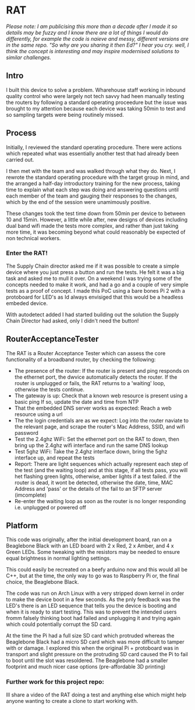 # RAT 
*Please note: I am publicising this more than a decade after I made it so details may be fuzzy and I know there are a lot of things I would do differently, for example the code is naieve and messy, different versions are in the same repo. "So why are you sharing it then Ed?" I hear you cry. well, I think the concept is interesting and may inspire modernised solutions to similar challenges.*

## Intro
I built this device to solve a problem. Wharehouse staff working in inbound quality control who were largely not tech savvy had heen manually testing the routers by following a standard operating proceedure but the issue was brought to my attention because each device was taking 50min to test and so sampling targets were being routinely missed.

## Process 
Initially, I reviewed the standard operating procedure. There were actions which repeated what was essentially another test that had already been carried out.

I then met with the team and was walked through what they do. Next, I rewrote the standard operating procedure with the target group in mind, and the arranged a half-day introductory training for the new process, taking time to explain what each step was doing and answering questions until each member of the team and gauging their responses to the changes, which by the end of the session were unamimously positive.

These changes took the test time down from 50min per device to between 10 and 15min. However, a little while after, new designs of devices including dual band wifi made the tests more complex, and rather than just taking more time, it was becoming beyond what could reasonably be expected of non technical workers.

### Enter the RAT!

The Supply Chain director asked me if it was possible to create a simple device where you just press a button and run the tests. He felt it was a big task and asked me to mull it over. On a weekend I was trying some of the concepts needed to make it work, and had a go and a couple of very simple tests as a proof of concept. I made this PoC using a bare bones Pi 2 with a protoboard for LED's as Id always envisiged that this would be a headless embeded device.

With autodetect added I had started building out the solution the Supply Chain Director had asked, only I didn't need the button!



## RouterAcceptanceTester

The RAT is a Router Acceptance Tester which can assess the core functionality of a broadband router, by checking the following:
- The presence of the router:
  If the router is present and ping responds on the ethernet port, the dwvice automatically detects the router.
  If the router is unplugged or fails, the RAT returns to a 'waiting' loop, otherwise the tests continue.
- The gateway is up:
  Check that a known web resource is present using a basic ping
  If so, update the date and time from NTP
- That the embedded DNS server works as expected:
  Reach a web resource using a url
- The the login credentials are as we expect:
  Log into the router
  naviate to the relevant page, and scrape the router's Mac Address, SSID, and wifi password
- Test the 2.4ghz WiFi:
  Set the ethernet port on the RAT to down, then bring up the 2.4ghz wifi interface and run the same DNS lookup 
- Test 5ghz WiFi:
  Take the 2.4ghz interface down, bring the 5ghz interface up, and repeat the tests
- Report:
  There are light sequences which actually represent each step of the test (and the waiting loop) and at this stage, if all
  tests pass, you will het flashing green lights, otherwise, amber lights if a test failed. if the router is dead, it wont be    detected, otherwise the date, time, MAC Address and 'pass' or the details of the fail to an SFTP server (imcomplete)
- Re-enter the waiting loop as soon as the router is no longer responding i.e. unplugged or powered off

## Platform

This code was originally, after the initial development board, ran on a Beaglebone Black with an LED board with 2 x Red, 2 x Amber, and 4 x Green LEDs. Some tweaking with the resistors may be needed to ensure equal brightness in normal lighting settings. 

This could easily be recreated on a beefy arduino now and this would all be C++, but at the time, the only way to go was to Raspberry Pi or, the final choice, the Beaglebone Black. 

The code was run on Arch Linux with a very stripped down kernel in order to make the device boot in a few seconds. As the pnly feedback was the LED's there is an LED sequence that tells you the device is booting and when it is ready to start testing. This was to prevent the intended users fromm falsely thinking boot had failed and unplugging it and trying again which could potentially corrupt the SD card.

At the time the Pi had a full size SD card which protruded whereas the Beaglebone Black had a micro SD card which was more difficult to tamper with or damage. I explored this when the original Pi + protoboard was in transport and slight pressure on the protruding SD card caused the Pi to fail to boot until the slot was resoldered. The Beaglebone had a smaller footprint and much nicer case options (pre-affordable 3D printing)

### Further work for this project repo: 

Ill share a video of the RAT doing a test and anything else which might help anyone wanting to create a clone to start working with. 
